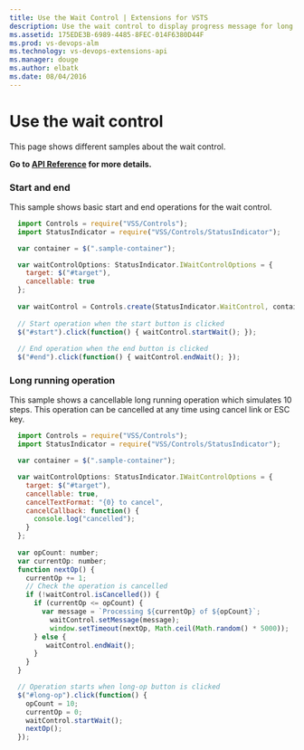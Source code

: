 ```yaml
---
title: Use the Wait Control | Extensions for VSTS
description: Use the wait control to display progress message for long running operations in your app for VSTS.
ms.assetid: 175EDE3B-6989-4485-8FEC-014F6380D44F
ms.prod: vs-devops-alm
ms.technology: vs-devops-extensions-api
ms.manager: douge
ms.author: elbatk
ms.date: 08/04/2016
---
```


# Use the wait control

This page shows different samples about the wait control.

**Go to [API Reference](../../reference/client/controls/waitcontrol.md) for more details.**

<a name="basic"></a>
### Start and end
This sample shows basic start and end operations for the wait control. 

``` javascript
  import Controls = require("VSS/Controls");
  import StatusIndicator = require("VSS/Controls/StatusIndicator");

  var container = $(".sample-container");

  var waitControlOptions: StatusIndicator.IWaitControlOptions = {
    target: $("#target"),
    cancellable: true
  };
  
  var waitControl = Controls.create(StatusIndicator.WaitControl, container, waitControlOptions);
  
  // Start operation when the start button is clicked
  $("#start").click(function() { waitControl.startWait(); });
  
  // End operation when the end button is clicked
  $("#end").click(function() { waitControl.endWait(); });
```
<a name="long-running"></a>
### Long running operation
This sample shows a cancellable long running operation which simulates 10 steps. This operation can be cancelled at any time using cancel link or ESC key.

``` javascript
  import Controls = require("VSS/Controls");
  import StatusIndicator = require("VSS/Controls/StatusIndicator");

  var container = $(".sample-container");

  var waitControlOptions: StatusIndicator.IWaitControlOptions = {
    target: $("#target"),
    cancellable: true,
    cancelTextFormat: "{0} to cancel",
    cancelCallback: function() {
      console.log("cancelled");
    }
  };
  
  var opCount: number;
  var currentOp: number;
  function nextOp() {
    currentOp += 1;
    // Check the operation is cancelled
    if (!waitControl.isCancelled()) {
      if (currentOp <= opCount) {
        var message = `Processing ${currentOp} of ${opCount}`;
          waitControl.setMessage(message);
          window.setTimeout(nextOp, Math.ceil(Math.random() * 5000));
      } else {
         waitControl.endWait();
      }
    }
  }

  // Operation starts when long-op button is clicked
  $("#long-op").click(function() {
    opCount = 10;
    currentOp = 0;
    waitControl.startWait();
    nextOp();
  });
```